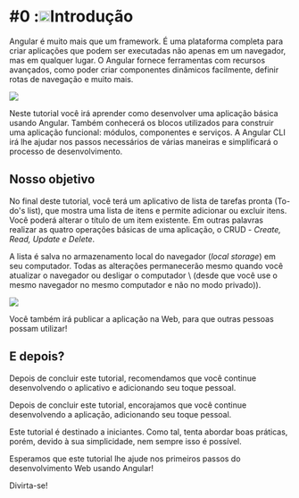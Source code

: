 # \#0 :<img class="emoji" alt="dancer" height="20" width="20" src="https://github.githubassets.com/images/icons/emoji/unicode/1f483.png">Introdução

Angular é muito mais que um framework. É uma plataforma completa para criar aplicações que podem ser executadas não apenas em um navegador, mas em qualquer lugar. O Angular fornece ferramentas com recursos avançados, como poder criar componentes dinâmicos facilmente, definir rotas de navegação e muito mais.

![](/assets/angular.png)

Neste tutorial você irá aprender como desenvolver uma aplicação básica usando Angular. Também conhecerá os blocos utilizados para construir uma aplicação funcional: módulos, componentes e serviços. A Angular CLI irá lhe ajudar nos passos necessários de várias maneiras e simplificará o processo de desenvolvimento.

## Nosso objetivo

No final deste tutorial, você terá um aplicativo de lista de tarefas pronta (To-do's list), que mostra uma lista de itens e permite adicionar ou excluir itens. Você poderá alterar o título de um item existente.
Em outras palavras realizar as quatro operações básicas de uma aplicação, o CRUD - *Create, Read, Update e Delete*. 

A lista é salva no armazenamento local do navegador (*local storage*) em seu computador. Todas as alterações permanecerão mesmo quando você atualizar o navegador ou desligar o computador \ (desde que você use o mesmo navegador no mesmo computador e não no modo privado)\).

![](../.gitbook/assets/todo-app-final%20%281%29.gif)

Você também irá publicar a aplicação na Web, para que outras pessoas possam utilizar!


## E depois?

Depois de concluir este tutorial, recomendamos que você continue desenvolvendo o aplicativo e adicionando seu toque pessoal.

Depois de concluir este tutorial, encorajamos que você continue desenvolvendo a aplicação, adicionando seu toque pessoal.

Este tutorial é destinado a iniciantes. Como tal, tenta abordar boas práticas, porém, devido à sua simplicidade, nem sempre isso é possível.

Esperamos que este tutorial lhe ajude nos primeiros passos do desenvolvimento Web usando Angular!

Divirta-se!


